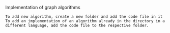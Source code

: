 Implementation of graph algorithms

    To add new algorithm, create a new folder and add the code file in it
    To add an implementation of an algorithm already in the directory in a different language, add the code file to the respective folder.
